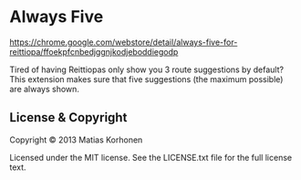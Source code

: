 # Always Five

<https://chrome.google.com/webstore/detail/always-five-for-reittiopa/ffoekpfcnbedjggnjkodjeboddiegodp>

Tired of having Reittiopas only show you 3 route suggestions by default? This extension makes sure that five suggestions (the maximum possible) are always shown.

## License & Copyright

Copyright © 2013 Matias Korhonen

Licensed under the MIT license. See the LICENSE.txt file for the full license text.
